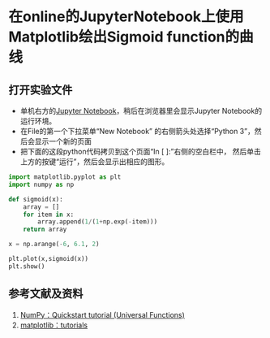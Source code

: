 # 在online的JupyterNotebook上使用Matplotlib绘出Sigmoid function的曲线

## 打开实验文件

- 单机右方的[Jupyter Notebook](https://mybinder.org/v2/gh/ipython/ipython-in-depth/master?filepath=binder/Index.ipynb)，稍后在浏览器里会显示Jupyter Notebook的运行环境。
- 在File的第一个下拉菜单“New Notebook” 的右侧箭头处选择“Python 3”，然后会显示一个新的页面
- 把下面的这段python代码拷贝到这个页面“In [ ]:”右侧的空白栏中， 然后单击上方的按键“运行”，然后会显示出相应的图形。

```python
import matplotlib.pyplot as plt
import numpy as np

def sigmoid(x):
    array = []
    for item in x:
        array.append(1/(1+np.exp(-item)))
    return array

x = np.arange(-6, 6.1, 2)

plt.plot(x,sigmoid(x))
plt.show()
```

## 参考文献及资料

1. [NumPy：Quickstart tutorial (Universal Functions)](https://numpy.org/devdocs/user/quickstart.html#universal-functionsl)
2. [matplotlib：tutorials](https://matplotlib.org/tutorials/index.html)


